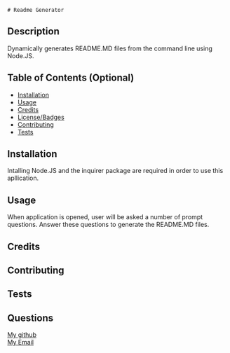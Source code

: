 
    # Readme Generator

## Description 
Dynamically generates README.MD files from the command line using Node.JS.
## Table of Contents (Optional)

* [Installation](#installation)
* [Usage](#usage)
* [Credits](#credits)
* [License/Badges](#license)
* [Contributing](#contributing)
* [Tests](#tests)

## Installation
Intalling Node.JS and the inquirer package are required in order to use this apllication.

## Usage 
When application is opened, user will be asked a number of prompt questions. Answer these questions to generate the README.MD files.

## Credits


## Contributing


## Tests


## Questions
<a href="https://github.com/undefined">My github</a> 
<br>
<a href="mailto:jacob.reeder1@gmail.com"> My Email </a>
    